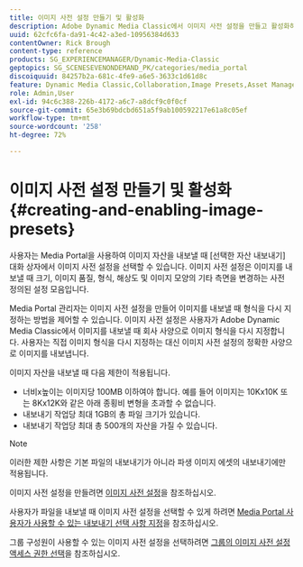 ```yaml
---
title: 이미지 사전 설정 만들기 및 활성화
description: Adobe Dynamic Media Classic에서 이미지 사전 설정을 만들고 활성화하는 방법을 알아봅니다.
uuid: 62cfc6fa-da91-4c42-a3ed-10956384d633
contentOwner: Rick Brough
content-type: reference
products: SG_EXPERIENCEMANAGER/Dynamic-Media-Classic
geptopics: SG_SCENESEVENONDEMAND_PK/categories/media_portal
discoiquuid: 84257b2a-681c-4fe9-a6e5-3633c1d61d8c
feature: Dynamic Media Classic,Collaboration,Image Presets,Asset Management
role: Admin,User
exl-id: 94c6c388-226b-4172-a6c7-a8dcf9c0f0cf
source-git-commit: 65e3b69bdcbd651a5f9ab100592217e61a8c05ef
workflow-type: tm+mt
source-wordcount: '258'
ht-degree: 72%

---
```


# 이미지 사전 설정 만들기 및 활성화{#creating-and-enabling-image-presets}

사용자는 Media Portal을 사용하여 이미지 자산을 내보낼 때 [선택한 자산 내보내기] 대화 상자에서 이미지 사전 설정을 선택할 수 있습니다. 이미지 사전 설정은 이미지를 내보낼 때 크기, 이미지 품질, 형식, 해상도 및 이미지 모양의 기타 측면을 변경하는 사전 정의된 설정 모음입니다.

Media Portal 관리자는 이미지 사전 설정을 만들어 이미지를 내보낼 때 형식을 다시 지정하는 방법을 제어할 수 있습니다. 이미지 사전 설정은 사용자가 Adobe Dynamic Media Classic에서 이미지를 내보낼 때 회사 사양으로 이미지 형식을 다시 지정합니다. 사용자는 직접 이미지 형식을 다시 지정하는 대신 이미지 사전 설정의 정확한 사양으로 이미지를 내보냅니다.

이미지 자산을 내보낼 때 다음 제한이 적용됩니다.

* 너비x높이는 이미지당 100MB 이하여야 합니다. 예를 들어 이미지는 10Kx10K 또는 8Kx12K와 같은 아래 종횡비 변형을 초과할 수 없습니다.
* 내보내기 작업당 최대 1GB의 총 파일 크기가 있습니다.
* 내보내기 작업당 최대 총 500개의 자산을 가질 수 있습니다.

>[!NOTE]
>
>이러한 제한 사항은 기본 파일의 내보내기가 아니라 파생 이미지 에셋의 내보내기에만 적용됩니다.

이미지 사전 설정을 만들려면 [이미지 사전 설정](application-setup.md#image_presets)을 참조하십시오.

사용자가 파일을 내보낼 때 이미지 사전 설정을 선택할 수 있게 하려면 [Media Portal 사용자가 사용할 수 있는 내보내기 선택 사항 지정](specifying-export-options-available-media.md#specifying_export_options_available_to_media_portal_users)을 참조하십시오.

그룹 구성원이 사용할 수 있는 이미지 사전 설정을 선택하려면 [그룹의 이미지 사전 설정 액세스 권한 선택](creating-media-portal-groups.md#choosing_image_preset_access_permissions_for_a_group)을 참조하십시오.
